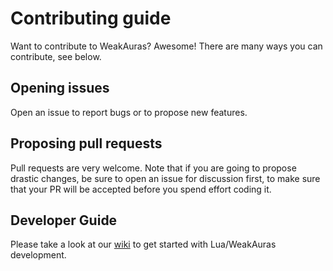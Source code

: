# Contributing guide
Want to contribute to WeakAuras? Awesome!
There are many ways you can contribute, see below.

## Opening issues
Open an issue to report bugs or to propose new features.

## Proposing pull requests
Pull requests are very welcome. Note that if you are going to propose drastic changes, be sure to open an issue for discussion first, to make sure that your PR will be accepted before you spend effort coding it.

## Developer Guide
Please take a look at our [wiki](https://github.com/WeakAuras/WeakAuras2/wiki/Developing-WeakAuras) to get started with Lua/WeakAuras development.
